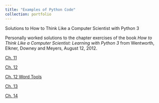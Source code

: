 ```yaml
---
title: "Examples of Python Code"
collection: portfolio
---
```


Solutions to How to Think Like a Computer Scientist with Python 3

Personally worked solutions to the chapter exercises of the book *How to Think Like a Computer Scientist: Learning with Python 3* from Wentworth, Elkner,
Downey and Meyers, August 12, 2012.

[Ch. 11](https://gzhelev2020.github.io/files/ch.11.pdf)

[Ch. 12](https://gzhelev2020.github.io/files/ch.12.pdf)

[Ch. 12 Word Tools](https://gzhelev2020.github.io/files/wordtools.pdf)

[Ch. 13](https://gzhelev2020.github.io/files/ch.13_files.pdf)

[Ch. 14](https://gzhelev2020.github.io/files/ch.14.pdf)
